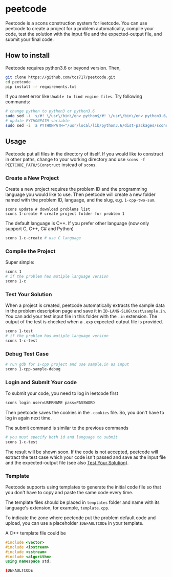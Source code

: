 # peetcode

Peetcode is a scons construction system for leetcode. You can use peetcode to create a project for a problem automatically, compile your code, test the solution with the input file and the expected-output file, and submit your final code.

## How to install

Peetcode requires python3.6 or beyond version. Then,

```bash
git clone https://github.com/tcz717/peetcode.git
cd peetcode
pip install -r requirements.txt
```

If you meet error like `Unable to find engine files`. Try following commands:

```bash
# change python to python3 or python3.6
sudo sed -i 's/#! \/usr\/bin\/env python$/#! \/usr\/bin\/env python3.6/' $(which scons)
# update PYTHONPATH variable
sudo sed -i 'a PYTHONPATH="/usr/local/lib/python3.6/dist-packages/scons-3.0.1"' /etc/environment
```

## Usage

Peetcode put all files in the directory of itself. If you would like to construct in other paths, change to your working directory and use `scons -f PEETCODE_PATH/SConstruct` instead of `scons`.

### Create a New Project

Create a new project requires the problem ID and the programming language you would like to use. Then peetcode will create a new folder named with the problem ID, language, and the slug, e.g. `1-cpp-two-sum`.

```shell
scons update # download problems list
scons 1-create # create project folder for problem 1
```

The default language is C++. If you prefer other language (now only support C, C++, C# and Python)

```bash
scons 1-c-create # use C language
```

### Compile the Project

Super simple:

```bash
scons 1
# if the problem has mutiple language version
scons 1-c
```

### Test Your Solution

When a project is created, peetcode automatically extracts the sample data in the problem description page and save it in `ID-LANG-SLUG\test\sample.in`. You can add your test input file in this folder with the `.in` extension. The output of the test is checked when a `.exp` expected-output file is provided.

```bash
scons 1-test
# if the problem has mutiple language version
scons 1-c-test
```

### Debug Test Case

```bash
# run gdb for 1-cpp project and use sample.in as input
scons 1-cpp-sample-debug
```

### Login and Submit Your code

To submit your code, you need to log in leetcode first

```bash
scons login user=USERNAME pass=PASSWORD
```

Then peetcode saves the cookies in the `.cookies` file. So, you don't have to log in again next time.

The submit command is similar to the previous commands

```bash
# you must specify both id and language to submit
scons 1-c-test
```

The result will be shown soon. If the code is not accepted, peetcode will extract the test case which your code isn't passed and save as the input file and the expected-output file (see also [Test Your Solution](#test-your-solution)).

### Template

Peetcode supports using templates to generate the initial code file so that you don't have to copy and paste the same code every time.

The template files should be placed in `templates` folder and name with its language's extension, for example, `template.cpp`.

To indicate the zone where peetcode put the problem default code and upload, you can use a placeholder `$DEFAULTCODE` in your template.

A C++ template file could be

```cpp
#include <vector>
#include <iostream>
#include <sstream>
#include <algorithm>
using namespace std;

$DEFAULTCODE
```